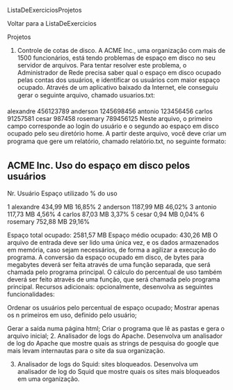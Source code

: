 ListaDeExerciciosProjetos

Voltar para a ListaDeExercicios


Projetos

1. Controle de cotas de disco. A ACME Inc., uma organização com mais de 1500 funcionários, está tendo problemas de espaço em disco no seu servidor de arquivos. Para tentar resolver este problema, o Administrador de Rede precisa saber qual o espaço em disco ocupado pelas contas dos usuários, e identificar os usuários com maior espaço ocupado. Através de um aplicativo baixado da Internet, ele conseguiu gerar o seguinte arquivo, chamado usuarios.txt:


alexandre       456123789
anderson        1245698456
antonio         123456456
carlos          91257581
cesar           987458
rosemary        789456125
Neste arquivo, o primeiro campo corresponde ao login do usuário e o segundo ao espaço em disco ocupado pelo seu diretório home. A partir deste arquivo, você deve criar um programa que gere um relatório, chamado relatório.txt, no seguinte formato:


ACME Inc.           Uso do espaço em disco pelos usuários
------------------------------------------------------------------------
Nr.  Usuário        Espaço utilizado     % do uso

1    alexandre       434,99 MB            16,85%
2    anderson       1187,99 MB            46,02%
3    antonio         117,73 MB             4,56%
4    carlos           87,03 MB             3,37%
5    cesar             0,94 MB             0,04%
6    rosemary        752,88 MB            29,16%

Espaço total ocupado: 2581,57 MB
Espaço médio ocupado: 430,26 MB
O arquivo de entrada deve ser lido uma única vez, e os dados armazenados em memória, caso sejam necessários, de forma a agilizar a execução do programa. A conversão da espaço ocupado em disco, de bytes para megabytes deverá ser feita através de uma função separada, que será chamada pelo programa principal. O cálculo do percentual de uso também deverá ser feito através de uma função, que será chamada pelo programa principal.
Recursos adicionais: opcionalmente, desenvolva as seguintes funcionalidades:

Ordenar os usuários pelo percentual de espaço ocupado;
Mostrar apenas os n primeiros em uso, definido pelo usuário;

Gerar a saída numa página html;
Criar o programa que lê as pastas e gera o arquivo inicial;
2. Analisador de logs do Apache. Desenvolva um analisador de log do Apache que mostre quais as strings de pesquisa do google que mais levam internautas para o site da sua organização.

3. Analisador de logs do Squid: sites bloqueados. Desenvolva um analisador de log do Squid que mostre quais os sites mais bloqueados em uma organização.

